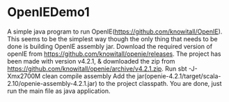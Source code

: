 # OpenIEDemo1
A simple java program to run OpenIE(https://github.com/knowitall/OpenIE). This seems to be the simplest way though the only thing that needs to be done is building OpenIE assembly jar. 
Download the required version of openIE from https://github.com/knowitall/openie/releases. 
The project has been made with version v4.2.1, & downloaded the zip from https://github.com/knowitall/openie/archive/v4.2.1.zip.
Run sbt -J-Xmx2700M clean compile assembly
Add the jar(openie-4.2.1/target/scala-2.10/openie-assembly-4.2.1.jar) to the project classpath.
You are done, just run the main file as java application.

